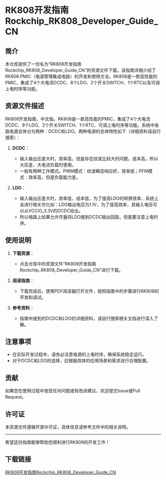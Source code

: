 # RK808开发指南 Rockchip_RK808_Developer_Guide_CN

## 简介

本仓库提供了一份名为“RK808开发指南 Rockchip_RK808_Developer_Guide_CN”的资源文件下载。该指南详细介绍了RK808 PMIC（电源管理集成电路）的开发和使用方法。RK808是一款高性能的PMIC，集成了4个大电流DCDC、8个LDO、2个开关SWITCH、1个RTC以及可调上电时序等功能。

## 资源文件描述

RK808开发指南，中文版。RK808是一款高性能的PMIC，集成了4个大电流DCDC、8个LDO、2个开关SWITCH、1个RTC、可调上电时序等功能。系统中各路电源总体分为两种：DCDC和LDO。两种电源的总体特性如下（详细资料请自行搜索）：

1. **DCDC**：
   - 输入输出压差大时，效率高，但是存在纹波比较大的问题，成本高，所以大压差，大电流负载时使用。
   - 一般有两种工作模式。PWM模式：纹波瞬态响应好，效率低；PFM模式：效率高，但是负载能力差。

2. **LDO**：
   - 输入输出压差大时，效率低，成本低，为了提高LDO的转换效率，系统上会进行相关优化如：LDO输出电压为1.1V，为了提高效率，其输入电压可以从VCCIO_3.3V的DCDC给出。
   - 所以电路上如果允许尽量将LDO接到DCDC输出回路，但是要注意上电时序。

## 使用说明

1. **下载资源**：
   - 点击仓库中的资源文件“RK808开发指南 Rockchip_RK808_Developer_Guide_CN”进行下载。

2. **阅读指南**：
   - 下载完成后，使用PDF阅读器打开文件，按照指南中的步骤进行RK808的开发和调试。

3. **参考资料**：
   - 指南中提到的DCDC和LDO的详细资料，请自行搜索相关文档进行深入了解。

## 注意事项

- 在实际开发过程中，请务必注意电源的上电时序，确保系统稳定运行。
- 对于DCDC和LDO的选择，应根据具体的应用场景和需求进行合理配置。

## 贡献

如果您在使用过程中发现任何问题或有改进建议，欢迎提交Issue或Pull Request。

## 许可证

本资源文件遵循开源许可证，具体信息请参考文件中的相关说明。

---

希望这份指南能够帮助您顺利进行RK808的开发工作！

## 下载链接

[RK808开发指南Rockchip_RK808_Developer_Guide_CN](https://pan.quark.cn/s/14851644d3a4)